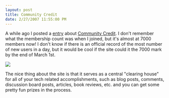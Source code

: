 ```yaml
---
layout: post
title: Community Credit
date: 2/27/2007 11:55:00 PM
---
```


A while ago I posted a [entry](http://geekswithblogs.net/sdorman/archive/2007/02/27/107493.aspx) about [Community Credit](http://www.community-credit.com/). I don't remember what the membership count was when I joined, but it's almost at 7000 members now! I don't know if there is an official record of the most number of new users in a day, but it would be cool if the site could it the 7000 mark by the end of March 1st.

![](http://gwb.blob.core.windows.net/sdorman/5006/o_logosmall5.gif) 

The nice thing about the site is that it serves as a central "clearing house" for all of your tech related accomplishments, such as blog posts, comments, discussion board posts, articles, book reviews, etc. and you can get some pretty fun prizes in the process.
